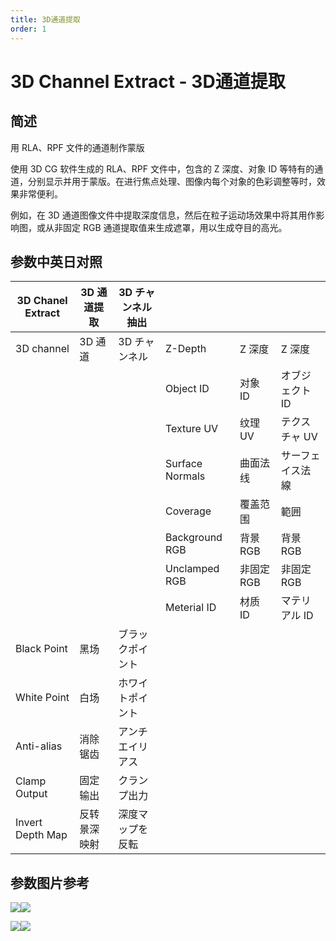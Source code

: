 ```yaml
---
title: 3D通道提取
order: 1
---
```

# 3D Channel Extract - 3D通道提取

## 简述

用 RLA、RPF 文件的通道制作蒙版

使用 3D
CG 软件生成的 RLA、RPF 文件中，包含的 Z 深度、对象 ID 等特有的通道，分别显示并用于蒙版。在进行焦点处理、图像内每个对象的色彩调整等时，效果非常便利。

例如，在 3D 通道图像文件中提取深度信息，然后在粒子运动场效果中将其用作影响图，或从非固定 RGB 通道提取值来生成遮罩，用以生成夺目的高光。

## 参数中英日对照


| 3D Chanel Extract | 3D 通道提取  | 3D チャンネル抽出 |                 |            |                  |
| ----------------- | ------------ | ----------------- | --------------- | ---------- | ---------------- |
| 3D channel        | 3D 通道      | 3D チャンネル     | Z-Depth         | Z 深度     | Z 深度           |
|                   |              |                   | Object ID       | 对象 ID    | オブジェクト ID  |
|                   |              |                   | Texture UV      | 纹理 UV    | テクスチャ UV    |
|                   |              |                   | Surface Normals | 曲面法线   | サーフェイス法線 |
|                   |              |                   | Coverage        | 覆盖范围   | 範囲             |
|                   |              |                   | Background RGB  | 背景 RGB   | 背景 RGB         |
|                   |              |                   | Unclamped RGB   | 非固定 RGB | 非固定 RGB       |
|                   |              |                   | Meterial ID     | 材质 ID    | マテリアル ID    |
| Black Point       | 黑场         | ブラックポイント  |                 |            |                  |
| White Point       | 白场         | ホワイトポイント  |                 |            |                  |
| Anti-alias        | 消除锯齿     | アンチエイリアス  |                 |            |                  |
| Clamp Output      | 固定输出     | クランプ出力      |                 |            |                  |
| Invert Depth Map  | 反转景深映射 | 深度マップを反転  |                 |            |                  |

## 参数图片参考

![](https://mir.yuelili.com/user/AE/effects/AE-Effects-3D-Channel-3D_Chanel_Extract.png)![](https://mir.yuelili.com/user/AE/effects/AE-Effects-3D-Channel-3D_Chanel_Extract_cn.png)

![](https://mir.yuelili.com/user/AE/effects/list0/3D-Channel-3D_Chanel_Extract-00.png)![](https://mir.yuelili.com/user/AE/effects/list0/3D-Channel-3D_Chanel_Extract-01_cn.png)
